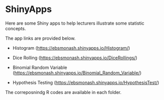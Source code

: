 # ShinyApps

Here are some Shiny apps to help lecturers illustrate some statistic concepts.

The app links are provided below.

* Histogram (https://ebsmonash.shinyapps.io/Histogram/)

* Dice Rolling (https://ebsmonash.shinyapps.io/DiceRollings/)

* Binomial Random Variable (https://ebsmonash.shinyapps.io/Binomial_Random_Variable/)

* Hypothesis Testing (https://ebsmonash.shinyapps.io/HypothesisTest/)

The correposnindg R codes are available in each folder.